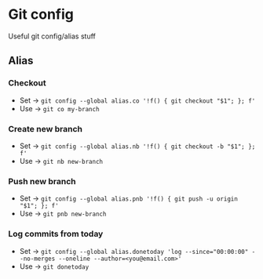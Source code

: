 # Git config
Useful git config/alias stuff

## Alias
### Checkout
* Set -> `git config --global alias.co '!f() { git checkout "$1"; }; f'`
* Use -> `git co my-branch`

### Create new branch
* Set -> `git config --global alias.nb '!f() { git checkout -b "$1"; }; f'`
* Use -> `git nb new-branch`

### Push new branch
* Set -> `git config --global alias.pnb '!f() { git push -u origin "$1"; }; f'`
* Use -> `git pnb new-branch`

### Log commits from today
* Set -> `git config --global alias.donetoday 'log --since="00:00:00" --no-merges --oneline --author=<you@email.com>'`
* Use -> `git donetoday`
